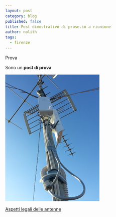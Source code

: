 ```yaml
---
layout: post
category: blog
published: false
title: Post dimostrativo di prose.io a riunione
author: nolith
tags: 
  - firenze
---
```


Prova


Sono un **post di prova**

![antenne](/images/antenne_masaccio.jpg)

[Aspetti legali delle antenne](/2013/01/09/aspetti-legali-delle-antenne/)